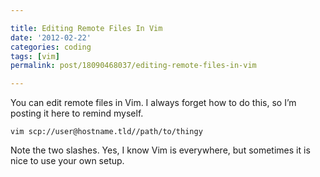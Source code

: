 ```yaml
---

title: Editing Remote Files In Vim
date: '2012-02-22'
categories: coding
tags: [vim]
permalink: post/18090468037/editing-remote-files-in-vim

---
```


You can edit remote files in Vim. I always forget how to do this, so I’m
posting it here to remind myself.

    vim scp://user@hostname.tld//path/to/thingy

Note the two slashes. Yes, I know Vim is everywhere, but sometimes it is
nice to use your own setup.
